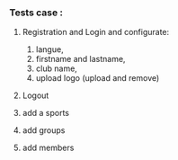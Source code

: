### Tests case : 
1. Registration and Login and configurate:
    1. langue, 
    2. firstname and lastname, 
    3. club name,
    4. upload logo (upload and remove)
2. Logout
3. add a sports 

4. add groups
5. add members